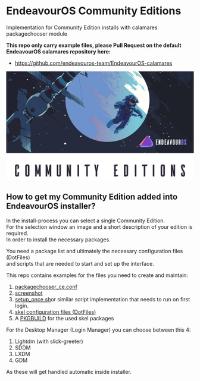 # EndeavourOS Community Editions  
Implementation for Community Edition installs with calamares packagechooser module 

**This repo only carry example files, please  Pull Request on the default EndeavourOS calamares repository here:**
* https://github.com/endeavouros-team/EndeavourOS-calamares
 
![Community Editions Banner](https://raw.githubusercontent.com/EndeavourOS-Community-Editions/Community-Edition-installer-files/apollo/community.jpg "community.jpg")

## How to get my Community Edition added into EndeavourOS installer?

In the install-process you can select a single Community Edition.  
For the selection window an image and a short description of your edition is required.  
In order to install the necessary packages.  

You need a package list and ultimately the necessary configuration files (DotFiles)  
and scripts that are needed to start and set up the interface.  

This repo contains examples for the files you need to create and maintain:

1. [packagechooser_ce.conf](https://github.com/EndeavourOS-Community-Editions/Community-Edition-installer-files/blob/apollo/packagechooser_ce.conf)
2. [screenshot](https://github.com/EndeavourOS-Community-Editions/Community-Edition-installer-files/blob/apollo/bspwm.jpg)
3. [setup_once.sh](https://github.com/EndeavourOS-Community-Editions/Community-Edition-installer-files/blob/apollo/set_once_i3.sh)or similar script implementation that needs to run on first login.
4. [skel configuration files (DotFiles)](http://url)
5. A [PKGBUILD](http://url)  for the used skel packages

For the Desktop Manager (Login Manager) you can choose between this 4:

1. Lightdm (with slick-greeter)
2. SDDM
3. LXDM
4. GDM

As these will get handled automatic inside installer.
